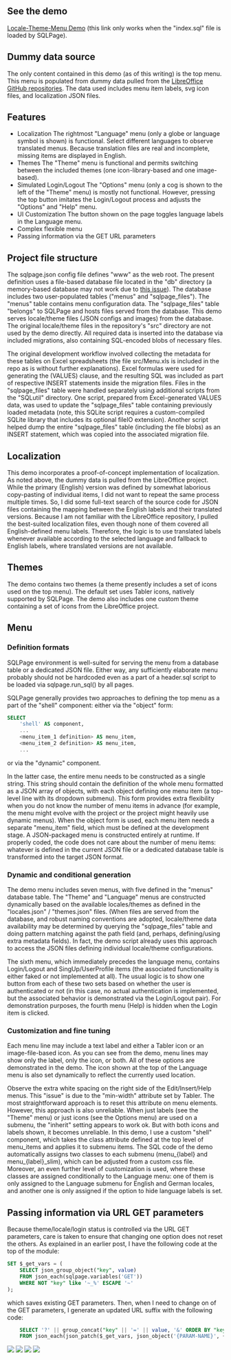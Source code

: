 ## See the demo

[Locale-Theme-Menu Demo](demo.sql) (this link only works when the "index.sql" file is loaded by SQLPage).

## Dummy data source

The only content contained in this demo (as of this writing) is the top menu. This menu is populated from dummy data pulled from the [LibreOffice GitHub repositories](https://github.com/LibreOffice). The data used includes menu item labels, svg icon files, and localization JSON files.

## Features

- Localization
  The rightmost "Language" menu (only a globe or language symbol is shown) is functional. Select different languages to observe translated menus. Because translation files are real and incomplete, missing items are displayed in English.
- Themes
  The "Theme" menu is functional and permits switching between the included themes (one icon-library-based and one image-based).
- Simulated Login/Logout
  The "Options" menu (only a cog is shown to the left of the "Theme" menu) is mostly not functional. However, pressing the top button imitates the Login/Logout process and adjusts the "Options" and "Help" menu.
- UI Customization
  The button shown on the page toggles language labels in the Language menu.
- Complex flexible menu
- Passing information via the GET URL parameters

## Project file structure

The sqlpage.json config file defines "www" as the web root. The present definition uses a file-based database file located in the "db" directory (a memory-based database may not work due to [this issue](https://github.com/lovasoa/SQLpage/issues/461)). The database includes two user-populated tables ("menus" and "sqlpage_files"). The "menus" table contains menu configuration data. The "sqlpage_files" table "belongs" to SQLPage and hosts files served from the database. This demo serves locale/theme files (JSON configs and images) from the database. The original locale/theme files in the repository's "src" directory are not used by the demo directly. All required data is inserted into the database via included migrations, also containing SQL-encoded blobs of necessary files.

The original development workflow involved collecting the metadata for these tables on Excel spreadsheets (the file src/Menu.xls is included in the repo as is without further explanations). Excel formulas were used for generating the (VALUES) clause, and the resulting SQL was included as part of respective INSERT statements inside the migration files. Files in the "sqlpage_files" table were handled separately using additional scripts from the "SQLutil" directory. One script, prepared from Excel-generated VALUES data, was used to update the "sqlpage_files" table containing previously loaded metadata (note, this SQLite script requires a custom-compiled SQLite library that includes its optional fileIO extension). Another script helped dump the entire "sqlpage_files" table (including the file blobs) as an INSERT statement, which was copied into the associated migration file.

## Localization

This demo incorporates a proof-of-concept implementation of localization. As noted above, the dummy data is pulled from the LibreOffice project. While the primary (English) version was defined by somewhat laborious copy-pasting of individual items, I did not want to repeat the same process multiple times. So, I did some full-text search of the source code for JSON files containing the mapping between the English labels and their translated versions. Because I am not familiar with the LibreOffice repository, I pulled the best-suited localization files, even though none of them covered all English-defined menu labels. Therefore, the logic is to use translated labels whenever available according to the selected language and fallback to English labels, where translated versions are not available.

## Themes

The demo contains two themes (a theme presently includes a set of icons used on the top menu). The default set uses Tabler icons, natively supported by SQLPage. The demo also includes one custom theme containing a set of icons from the LibreOffice project.

## Menu

### Definition formats

SQLPage environment is well-suited for serving the menu from a database table or a dedicated JSON file. Either way, any sufficiently elaborate menu probably should not be hardcoded even as a part of a header.sql script to be loaded via sqlpage.run_sql() by all pages.

SQLPage generally provides two approaches to defining the top menu as a part of the "shell" component: either via the "object" form:

```sql
SELECT
    'shell' AS component,
    ...
    <menu_item_1 definition> AS menu_item,
    <menu_item_2 definition> AS menu_item,
    ...
```

or via the "dynamic" component.

In the latter case, the entire menu needs to be constructed as a single string. This string should contain the definition of the whole menu formatted as a JSON array of objects, with each object defining one menu item (a top-level line with its dropdown submenu). This form provides extra flexibility when you do not know the number of menu items in advance (for example, the menu might evolve with the project or the project might heavily use dynamic menus). When the object form is used, each menu item needs a separate "menu_item" field, which must be defined at the development stage. A JSON-packaged menu is constructed entirely at runtime. If properly coded, the code does not care about the number of menu items: whatever is defined in the current JSON file or a dedicated database table is transformed into the target JSON format.

### Dynamic and conditional generation

The demo menu includes seven menus, with five defined in the "menus" database table. The "Theme" and "Language" menus are constructed dynamically based on the available locales/themes as defined in the "locales.json" / "themes.json" files. (When files are served from the database, and robust naming conventions are adopted, locale/theme data availability may be determined by querying the "sqlpage_files" table and doing pattern matching against the path field (and, perhaps, defining/using extra metadata fields). In fact, the demo script already uses this approach to access the JSON files defining individual locale/theme configurations.

The sixth menu, which immediately precedes the language menu, contains Login/Logout and SingUp/UserProfile items (the associated functionality is either faked or not implemented at all). The usual logic is to show one button from each of these two sets based on whether the user is authenticated or not (in this case, no actual authentication is implemented, but the associated behavior is demonstrated via the Login/Logout pair). For demonstration purposes, the fourth menu (Help) is hidden when the Login item is clicked.

### Customization and fine tuning

Each menu line may include a text label and either a Tabler icon or an image-file-based icon. As you can see from the demo, menu lines may show only the label, only the icon, or both. All of these options are demonstrated in the demo. The icon shown at the top of the Language menu is also set dynamically to reflect the currently used location.

Observe the extra white spacing on the right side of the Edit/Insert/Help menus. This "issue" is due to the "min-width" attribute set by Tabler. The most straightforward approach is to reset this attribute on menu elements. However, this approach is also unreliable. When just labels (see the "Theme" menu) or just icons (see the Options menu) are used on a submenu, the "inherit" setting appears to work ok. But with both icons and labels shown, it becomes unreliable. In this demo, I use a custom "shell" component, which takes the class attribute defined at the top level of menu_items and applies it to submenu items. The SQL code of the demo automatically assigns two classes to each submenu (menu\_{label} and menu\_{label}\_slim), which can be adjusted from a custom css file. Moreover, an even further level of customization is used, where these classes are assigned conditionally to the Language menu: one of them is only assigned to the Language submenu for English and German locales, and another one is only assigned if the option to hide language labels is set.

## Passing information via URL GET parameters

Because theme/locale/login status is controlled via the URL GET parameters, care is taken to ensure that changing one option does not reset the others. As explained in an earlier post, I have the following code at the top of the module:

```sql
SET $_get_vars = (
    SELECT json_group_object("key", value)
    FROM json_each(sqlpage.variables('GET'))
    WHERE NOT "key" like '~_%' ESCAPE '~'
);
```

which saves existing GET parameters. Then, when I need to change on of the GET parameters, I generate an updated URL suffix with the following code:

```sql
    SELECT '?' || group_concat("key" || '=' || value, '&' ORDER BY "key")
    FROM json_each(json_patch($_get_vars, json_object('{PARAM-NAME}', {PARAM-VALUE})))
```


![](https://raw.github.com/pchemguy/SQLPage-Demo/main/Locale%20Theme%20Menu/Screenshot/1.png)
![](https://raw.github.com/pchemguy/SQLPage-Demo/main/Locale%20Theme%20Menu/Screenshot/2.png)
![](https://raw.github.com/pchemguy/SQLPage-Demo/main/Locale%20Theme%20Menu/Screenshot/3.png)
![](https://raw.github.com/pchemguy/SQLPage-Demo/main/Locale%20Theme%20Menu/Screenshot/4.png)
